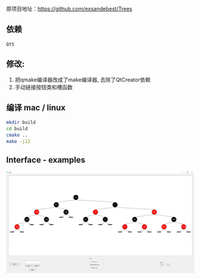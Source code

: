原项目地址：https://github.com/exsandebest/Trees

## 依赖
```
Qt5
```


## 修改:
1. 把qmake编译器改成了make编译器, 去除了QtCreator依赖
2. 手动链接按钮类和槽函数

## 编译 mac / linux
```bash
mkdir build
cd build
cmake ..
make -j12
```

## Interface - examples
![RedBlack Tree](https://raw.githubusercontent.com/exsandebest/Trees/master/examples/screenshots/RedBlack_Tree.png)
